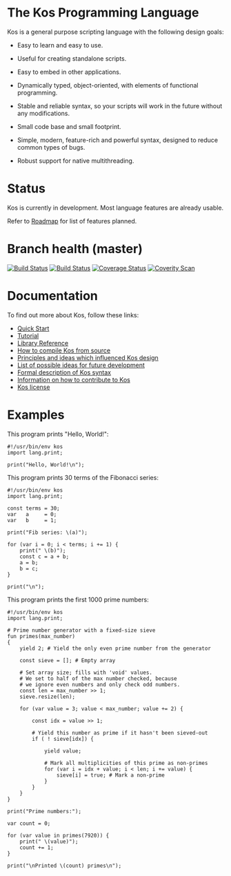The Kos Programming Language
============================

Kos is a general purpose scripting language with the following design goals:

* Easy to learn and easy to use.

* Useful for creating standalone scripts.

* Easy to embed in other applications.

* Dynamically typed, object-oriented, with elements of functional programming.

* Stable and reliable syntax, so your scripts will work in the future without
  any modifications.

* Small code base and small footprint.

* Simple, modern, feature-rich and powerful syntax, designed to reduce common
  types of bugs.

* Robust support for native multithreading.


Status
======

Kos is currently in development.  Most language features are already usable.

Refer to [Roadmap](doc/roadmap.md) for list of features planned.


Branch health (master)
======================

[![Build Status](https://travis-ci.org/kos-lang/kos.svg?branch=master)](https://travis-ci.org/kos-lang/kos)
[![Build Status](https://ci.appveyor.com/api/projects/status/github/kos-lang/kos?branch=master&svg=true)](https://ci.appveyor.com/project/cdragan/kos)
[![Coverage Status](https://coveralls.io/repos/github/kos-lang/kos/badge.svg?branch=master)](https://coveralls.io/github/kos-lang/kos?branch=master)
[![Coverity Scan](https://scan.coverity.com/projects/10189/badge.svg)](https://scan.coverity.com/projects/kos)

Documentation
=============

To find out more about Kos, follow these links:

* [Quick Start](doc/quickstart.md)
* [Tutorial](doc/tutorial.md)
* [Library Reference](doc/modules.md)
* [How to compile Kos from source](doc/building.md)
* [Principles and ideas which influenced Kos design](doc/design.md)
* [List of possible ideas for future development](doc/proposals.md)
* [Formal description of Kos syntax](doc/grammar.md)
* [Information on how to contribute to Kos](doc/contributing.md)
* [Kos license](LICENSE.md)


Examples
========

This program prints "Hello, World!":

    #!/usr/bin/env kos
    import lang.print;

    print("Hello, World!\n");

This program prints 30 terms of the Fibonacci series:

    #!/usr/bin/env kos
    import lang.print;

    const terms = 30;
    var   a     = 0;
    var   b     = 1;

    print("Fib series: \(a)");

    for (var i = 0; i < terms; i += 1) {
        print(" \(b)");
        const c = a + b;
        a = b;
        b = c;
    }

    print("\n");

This program prints the first 1000 prime numbers:

    #!/usr/bin/env kos
    import lang.print;

    # Prime number generator with a fixed-size sieve
    fun primes(max_number)
    {
        yield 2; # Yield the only even prime number from the generator

        const sieve = []; # Empty array

        # Set array size; fills with 'void' values.
        # We set to half of the max number checked, because
        # we ignore even numbers and only check odd numbers.
        const len = max_number >> 1;
        sieve.resize(len);

        for (var value = 3; value < max_number; value += 2) {

            const idx = value >> 1;

            # Yield this number as prime if it hasn't been sieved-out
            if ( ! sieve[idx]) {

                yield value;

                # Mark all multiplicities of this prime as non-primes
                for (var i = idx + value; i < len; i += value) {
                    sieve[i] = true; # Mark a non-prime
                }
            }
        }
    }

    print("Prime numbers:");

    var count = 0;

    for (var value in primes(7920)) {
        print(" \(value)");
        count += 1;
    }

    print("\nPrinted \(count) primes\n");
